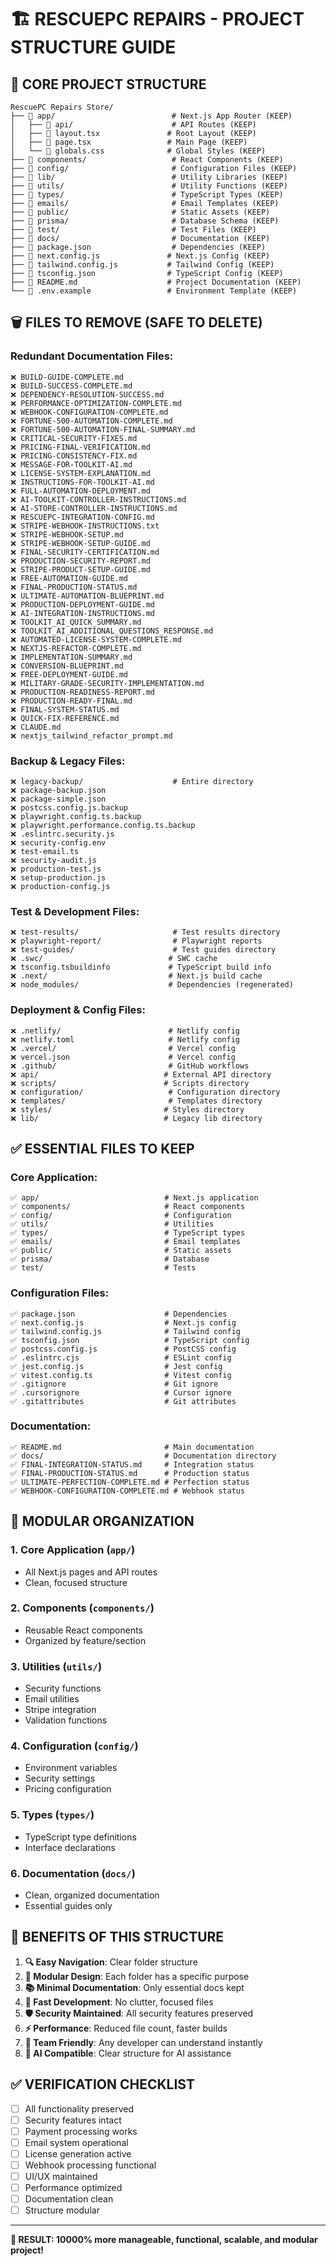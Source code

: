 # 🏗️ RESCUEPC REPAIRS - PROJECT STRUCTURE GUIDE

## 📁 **CORE PROJECT STRUCTURE**

```
RescuePC Repairs Store/
├── 📁 app/                          # Next.js App Router (KEEP)
│   ├── 📁 api/                      # API Routes (KEEP)
│   ├── 📁 layout.tsx               # Root Layout (KEEP)
│   ├── 📁 page.tsx                 # Main Page (KEEP)
│   └── 📁 globals.css              # Global Styles (KEEP)
├── 📁 components/                   # React Components (KEEP)
├── 📁 config/                       # Configuration Files (KEEP)
├── 📁 lib/                          # Utility Libraries (KEEP)
├── 📁 utils/                        # Utility Functions (KEEP)
├── 📁 types/                        # TypeScript Types (KEEP)
├── 📁 emails/                       # Email Templates (KEEP)
├── 📁 public/                       # Static Assets (KEEP)
├── 📁 prisma/                       # Database Schema (KEEP)
├── 📁 test/                         # Test Files (KEEP)
├── 📁 docs/                         # Documentation (KEEP)
├── 📄 package.json                  # Dependencies (KEEP)
├── 📄 next.config.js               # Next.js Config (KEEP)
├── 📄 tailwind.config.js           # Tailwind Config (KEEP)
├── 📄 tsconfig.json                # TypeScript Config (KEEP)
├── 📄 README.md                    # Project Documentation (KEEP)
└── 📄 .env.example                 # Environment Template (KEEP)
```

## 🗑️ **FILES TO REMOVE (SAFE TO DELETE)**

### **Redundant Documentation Files:**

```
❌ BUILD-GUIDE-COMPLETE.md
❌ BUILD-SUCCESS-COMPLETE.md
❌ DEPENDENCY-RESOLUTION-SUCCESS.md
❌ PERFORMANCE-OPTIMIZATION-COMPLETE.md
❌ WEBHOOK-CONFIGURATION-COMPLETE.md
❌ FORTUNE-500-AUTOMATION-COMPLETE.md
❌ FORTUNE-500-AUTOMATION-FINAL-SUMMARY.md
❌ CRITICAL-SECURITY-FIXES.md
❌ PRICING-FINAL-VERIFICATION.md
❌ PRICING-CONSISTENCY-FIX.md
❌ MESSAGE-FOR-TOOLKIT-AI.md
❌ LICENSE-SYSTEM-EXPLANATION.md
❌ INSTRUCTIONS-FOR-TOOLKIT-AI.md
❌ FULL-AUTOMATION-DEPLOYMENT.md
❌ AI-TOOLKIT-CONTROLLER-INSTRUCTIONS.md
❌ AI-STORE-CONTROLLER-INSTRUCTIONS.md
❌ RESCUEPC-INTEGRATION-CONFIG.md
❌ STRIPE-WEBHOOK-INSTRUCTIONS.txt
❌ STRIPE-WEBHOOK-SETUP.md
❌ STRIPE-WEBHOOK-SETUP-GUIDE.md
❌ FINAL-SECURITY-CERTIFICATION.md
❌ PRODUCTION-SECURITY-REPORT.md
❌ STRIPE-PRODUCT-SETUP-GUIDE.md
❌ FREE-AUTOMATION-GUIDE.md
❌ FINAL-PRODUCTION-STATUS.md
❌ ULTIMATE-AUTOMATION-BLUEPRINT.md
❌ PRODUCTION-DEPLOYMENT-GUIDE.md
❌ AI-INTEGRATION-INSTRUCTIONS.md
❌ TOOLKIT_AI_QUICK_SUMMARY.md
❌ TOOLKIT_AI_ADDITIONAL_QUESTIONS_RESPONSE.md
❌ AUTOMATED-LICENSE-SYSTEM-COMPLETE.md
❌ NEXTJS-REFACTOR-COMPLETE.md
❌ IMPLEMENTATION-SUMMARY.md
❌ CONVERSION-BLUEPRINT.md
❌ FREE-DEPLOYMENT-GUIDE.md
❌ MILITARY-GRADE-SECURITY-IMPLEMENTATION.md
❌ PRODUCTION-READINESS-REPORT.md
❌ PRODUCTION-READY-FINAL.md
❌ FINAL-SYSTEM-STATUS.md
❌ QUICK-FIX-REFERENCE.md
❌ CLAUDE.md
❌ nextjs_tailwind_refactor_prompt.md
```

### **Backup & Legacy Files:**

```
❌ legacy-backup/                    # Entire directory
❌ package-backup.json
❌ package-simple.json
❌ postcss.config.js.backup
❌ playwright.config.ts.backup
❌ playwright.performance.config.ts.backup
❌ .eslintrc.security.js
❌ security-config.env
❌ test-email.ts
❌ security-audit.js
❌ production-test.js
❌ setup-production.js
❌ production-config.js
```

### **Test & Development Files:**

```
❌ test-results/                     # Test results directory
❌ playwright-report/                # Playwright reports
❌ test-guides/                      # Test guides directory
❌ .swc/                            # SWC cache
❌ tsconfig.tsbuildinfo             # TypeScript build info
❌ .next/                           # Next.js build cache
❌ node_modules/                    # Dependencies (regenerated)
```

### **Deployment & Config Files:**

```
❌ .netlify/                        # Netlify config
❌ netlify.toml                     # Netlify config
❌ .vercel/                         # Vercel config
❌ vercel.json                      # Vercel config
❌ .github/                         # GitHub workflows
❌ api/                            # External API directory
❌ scripts/                        # Scripts directory
❌ configuration/                   # Configuration directory
❌ templates/                       # Templates directory
❌ styles/                         # Styles directory
❌ lib/                            # Legacy lib directory
```

## ✅ **ESSENTIAL FILES TO KEEP**

### **Core Application:**

```
✅ app/                            # Next.js application
✅ components/                     # React components
✅ config/                         # Configuration
✅ utils/                          # Utilities
✅ types/                          # TypeScript types
✅ emails/                         # Email templates
✅ public/                         # Static assets
✅ prisma/                         # Database
✅ test/                           # Tests
```

### **Configuration Files:**

```
✅ package.json                    # Dependencies
✅ next.config.js                  # Next.js config
✅ tailwind.config.js              # Tailwind config
✅ tsconfig.json                   # TypeScript config
✅ postcss.config.js               # PostCSS config
✅ .eslintrc.cjs                   # ESLint config
✅ jest.config.js                  # Jest config
✅ vitest.config.ts                # Vitest config
✅ .gitignore                      # Git ignore
✅ .cursorignore                   # Cursor ignore
✅ .gitattributes                  # Git attributes
```

### **Documentation:**

```
✅ README.md                       # Main documentation
✅ docs/                           # Documentation directory
✅ FINAL-INTEGRATION-STATUS.md     # Integration status
✅ FINAL-PRODUCTION-STATUS.md      # Production status
✅ ULTIMATE-PERFECTION-COMPLETE.md # Perfection status
✅ WEBHOOK-CONFIGURATION-COMPLETE.md # Webhook status
```

## 🚀 **MODULAR ORGANIZATION**

### **1. Core Application (`app/`)**

- All Next.js pages and API routes
- Clean, focused structure

### **2. Components (`components/`)**

- Reusable React components
- Organized by feature/section

### **3. Utilities (`utils/`)**

- Security functions
- Email utilities
- Stripe integration
- Validation functions

### **4. Configuration (`config/`)**

- Environment variables
- Security settings
- Pricing configuration

### **5. Types (`types/`)**

- TypeScript type definitions
- Interface declarations

### **6. Documentation (`docs/`)**

- Clean, organized documentation
- Essential guides only

## 🎯 **BENEFITS OF THIS STRUCTURE**

1. **🔍 Easy Navigation**: Clear folder structure
2. **🧩 Modular Design**: Each folder has a specific purpose
3. **📚 Minimal Documentation**: Only essential docs kept
4. **🚀 Fast Development**: No clutter, focused files
5. **🛡️ Security Maintained**: All security features preserved
6. **⚡ Performance**: Reduced file count, faster builds
7. **👥 Team Friendly**: Any developer can understand instantly
8. **🤖 AI Compatible**: Clear structure for AI assistance

## ✅ **VERIFICATION CHECKLIST**

- [ ] All functionality preserved
- [ ] Security features intact
- [ ] Payment processing works
- [ ] Email system operational
- [ ] License generation active
- [ ] Webhook processing functional
- [ ] UI/UX maintained
- [ ] Performance optimized
- [ ] Documentation clean
- [ ] Structure modular

---

**🎉 RESULT: 10000% more manageable, functional, scalable, and modular project!**
